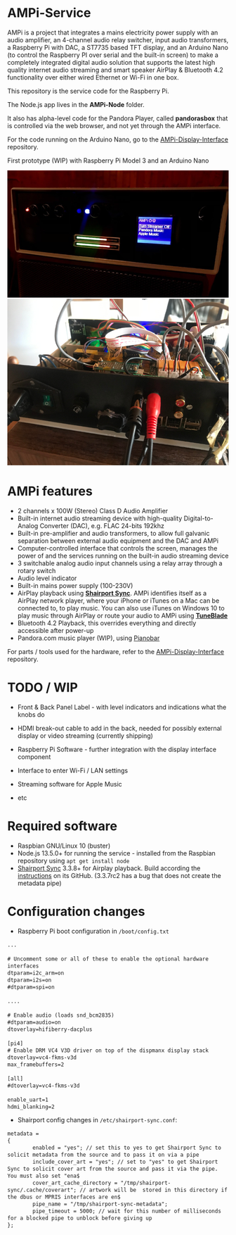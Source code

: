 # AMPi-Service
AMPi is a project that integrates a mains electricity power supply with an audio amplifier, an 4-channel audio relay switcher, input audio transformers, a Raspberry Pi with DAC, a ST7735 based TFT display, and an Arduino Nano (to control the Raspberry PI over serial and the built-in screen) to make a completely integrated digital audio solution that supports the latest high quality internet audio streaming and smart speaker AirPlay & Bluetooth 4.2 functionality over either wired Ethernet or Wi-Fi in one box.

This repository is the service code for the Raspberry Pi.

The Node.js app lives in the **AMPi-Node** folder.

It also has alpha-level code for the Pandora Player, called **pandorasbox** that is controlled via the web browser, and not yet through the AMPi interface.

For the code running on the Arduino Nano, go to the [AMPi-Display-Interface](https://github.com/bjaan/AMPi-Display-Interface) repository.

First prototype (WIP) with Raspberry Pi Model 3 and an Arduino Nano

![Front Side (first prototype)](https://raw.githubusercontent.com/bjaan/AMPi-Display/main/firstprototype-top.jpg)
![Back Side (first prototype)](https://raw.githubusercontent.com/bjaan/AMPi-Display/main/firstprototype-back.jpg)

# AMPi features

* 2 channels x 100W (Stereo) Class D Audio Amplifier
* Built-in internet audio streaming device with high-quality Digital-to-Analog Converter (DAC), e.g. FLAC 24-bits 192khz
* Built-in pre-amplifier and audio transformers, to allow full galvanic separation between external audio equipment and the DAC and AMPi
* Computer-controlled interface that controls the screen, manages the power of and the services running on the built-in audio streaming device
* 3 switchable analog audio input channels using a relay array through a rotary switch
* Audio level indicator
* Built-in mains power supply (100-230V)
* AirPlay playback using [**Shairport Sync**](https://github.com/mikebrady/shairport-sync). AMPi identifies itself as a AirPlay network player, where your iPhone or iTunes on a Mac can be connected to, to play music.  You can also use iTunes on Windows 10 to play music through AirPlay or route your audio to AMPi using [**TuneBlade**](http://www.tuneblade.com/)
* Bluetooth 4.2 Playback, this overrides everything and directly accessible after power-up
* Pandora.com music player (WIP), using [Pianobar](https://github.com/PromyLOPh/pianobar)

For parts / tools used for the hardware, refer to the [AMPi-Display-Interface](https://github.com/bjaan/AMPi-Display-Interface) repository.

# TODO / WIP

* Front & Back Panel Label - with level indicators and indications what the knobs do
* HDMI break-out cable to add in the back, needed for possibly external display or video streaming (currently shipping)
* Raspberry Pi Software - further integration with the display interface component

* Interface to enter Wi-Fi / LAN settings
* Streaming software for Apple Music
* etc

# Required software

* Raspbian GNU/Linux 10 (buster)
* Node.js 13.5.0+ for running the service - installed from the Raspbian repository using `apt get install node`
* [Shairport Sync](https://github.com/mikebrady/shairport-sync) 3.3.8+ for Airplay playback. Build according the [instructions](https://github.com/mikebrady/shairport-sync/blob/master/INSTALL.md) on its GitHub. (3.3.7rc2 has a bug that does not create the metadata pipe)


# Configuration changes

* Raspberry Pi boot configuration in `/boot/config.txt`
```
...

# Uncomment some or all of these to enable the optional hardware interfaces
dtparam=i2c_arm=on
dtparam=i2s=on
#dtparam=spi=on

....

# Enable audio (loads snd_bcm2835)
#dtparam=audio=on
dtoverlay=hifiberry-dacplus

[pi4]
# Enable DRM VC4 V3D driver on top of the dispmanx display stack
dtoverlay=vc4-fkms-v3d
max_framebuffers=2

[all]
#dtoverlay=vc4-fkms-v3d

enable_uart=1
hdmi_blanking=2
```

* Shairport config changes in `/etc/shairport-sync.conf`:
```
metadata =
{
        enabled = "yes"; // set this to yes to get Shairport Sync to solicit metadata from the source and to pass it on via a pipe
        include_cover_art = "yes"; // set to "yes" to get Shairport Sync to solicit cover art from the source and pass it via the pipe. You must also set "ena$
        cover_art_cache_directory = "/tmp/shairport-sync/.cache/coverart"; // artwork will be  stored in this directory if the dbus or MPRIS interfaces are en$
        pipe_name = "/tmp/shairport-sync-metadata";
        pipe_timeout = 5000; // wait for this number of milliseconds for a blocked pipe to unblock before giving up
};
```

